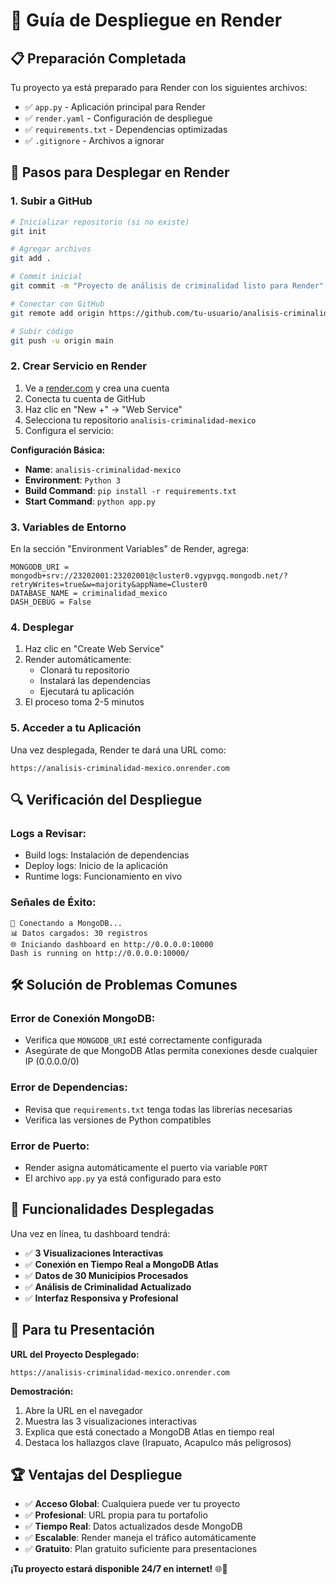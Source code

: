 # 🚀 Guía de Despliegue en Render

## 📋 Preparación Completada

Tu proyecto ya está preparado para Render con los siguientes archivos:

- ✅ `app.py` - Aplicación principal para Render
- ✅ `render.yaml` - Configuración de despliegue
- ✅ `requirements.txt` - Dependencias optimizadas
- ✅ `.gitignore` - Archivos a ignorar

## 🔧 Pasos para Desplegar en Render

### 1. **Subir a GitHub**

```bash
# Inicializar repositorio (si no existe)
git init

# Agregar archivos
git add .

# Commit inicial
git commit -m "Proyecto de análisis de criminalidad listo para Render"

# Conectar con GitHub
git remote add origin https://github.com/tu-usuario/analisis-criminalidad-mexico.git

# Subir código
git push -u origin main
```

### 2. **Crear Servicio en Render**

1. Ve a [render.com](https://render.com) y crea una cuenta
2. Conecta tu cuenta de GitHub
3. Haz clic en "New +" → "Web Service"
4. Selecciona tu repositorio `analisis-criminalidad-mexico`
5. Configura el servicio:

**Configuración Básica:**
- **Name**: `analisis-criminalidad-mexico`
- **Environment**: `Python 3`
- **Build Command**: `pip install -r requirements.txt`
- **Start Command**: `python app.py`

### 3. **Variables de Entorno**

En la sección "Environment Variables" de Render, agrega:

```
MONGODB_URI = mongodb+srv://23202001:23202001@cluster0.vgypvgq.mongodb.net/?retryWrites=true&w=majority&appName=Cluster0
DATABASE_NAME = criminalidad_mexico
DASH_DEBUG = False
```

### 4. **Desplegar**

1. Haz clic en "Create Web Service"
2. Render automáticamente:
   - Clonará tu repositorio
   - Instalará las dependencias
   - Ejecutará tu aplicación
3. El proceso toma 2-5 minutos

### 5. **Acceder a tu Aplicación**

Una vez desplegada, Render te dará una URL como:
```
https://analisis-criminalidad-mexico.onrender.com
```

## 🔍 Verificación del Despliegue

### **Logs a Revisar:**
- Build logs: Instalación de dependencias
- Deploy logs: Inicio de la aplicación
- Runtime logs: Funcionamiento en vivo

### **Señales de Éxito:**
```
🔌 Conectando a MongoDB...
📊 Datos cargados: 30 registros
🌐 Iniciando dashboard en http://0.0.0.0:10000
Dash is running on http://0.0.0.0:10000/
```

## 🛠️ Solución de Problemas Comunes

### **Error de Conexión MongoDB:**
- Verifica que `MONGODB_URI` esté correctamente configurada
- Asegúrate de que MongoDB Atlas permita conexiones desde cualquier IP (0.0.0.0/0)

### **Error de Dependencias:**
- Revisa que `requirements.txt` tenga todas las librerías necesarias
- Verifica las versiones de Python compatibles

### **Error de Puerto:**
- Render asigna automáticamente el puerto via variable `PORT`
- El archivo `app.py` ya está configurado para esto

## 📱 Funcionalidades Desplegadas

Una vez en línea, tu dashboard tendrá:

- ✅ **3 Visualizaciones Interactivas**
- ✅ **Conexión en Tiempo Real a MongoDB Atlas**
- ✅ **Datos de 30 Municipios Procesados**
- ✅ **Análisis de Criminalidad Actualizado**
- ✅ **Interfaz Responsiva y Profesional**

## 🎯 Para tu Presentación

**URL del Proyecto Desplegado:**
```
https://analisis-criminalidad-mexico.onrender.com
```

**Demostración:**
1. Abre la URL en el navegador
2. Muestra las 3 visualizaciones interactivas
3. Explica que está conectado a MongoDB Atlas en tiempo real
4. Destaca los hallazgos clave (Irapuato, Acapulco más peligrosos)

## 🏆 Ventajas del Despliegue

- ✅ **Acceso Global**: Cualquiera puede ver tu proyecto
- ✅ **Profesional**: URL propia para tu portafolio
- ✅ **Tiempo Real**: Datos actualizados desde MongoDB
- ✅ **Escalable**: Render maneja el tráfico automáticamente
- ✅ **Gratuito**: Plan gratuito suficiente para presentaciones

**¡Tu proyecto estará disponible 24/7 en internet!** 🌐🚀
